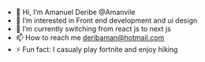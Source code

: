 - 👋 Hi, I’m Amanuel Deribe @Amanvile
- 👀 I’m interested in Front end development and ui design
- 🌱 I’m currently switching from react js to next js
- 📫 How to reach me deribaman@hotmail.com
- ⚡ Fun fact: I casualy play fortnite and enjoy hiking

